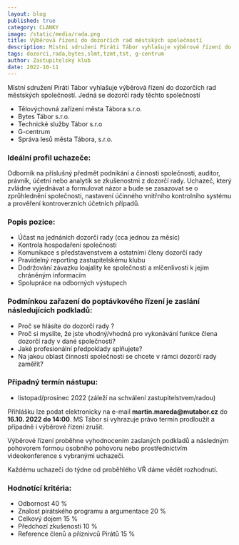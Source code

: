 ```yaml
---
layout: blog
published: true
category: CLANKY
image: /static/media/rada.png
title: Výběrová řízení do dozorčích rad městských společností
description: Místní sdružení Piráti Tábor vyhlašuje výběrové řízení do dozorčích rad městských společností
tags: dozorci,rada,bytes,slmt,tzmt,tst, g-centrum
author: Zastupitelský klub
date: 2022-10-11
---
```


Místní sdružení Piráti Tábor vyhlašuje výběrová řízení do dozorčích rad městských společností.  Jedná se dozorčí rady těchto společností

- Tělovýchovná zařízení města Tábora s.r.o.
- Bytes Tábor s.r.o.
- Technické služby Tábor s.r.o
- G-centrum
- Správa lesů města Tábora, s.r.o.


### Ideální profil uchazeče:
Odborník na příslušný předmět podnikání a činnosti společnosti, auditor, právník, účetní nebo analytik se zkušenostmi z dozorčí rady. Uchazeč, který zvládne vyjednávat a formulovat názor a bude se zasazovat se o zprůhlednění společnosti, nastavení účinného vnitřního kontrolního systému a prověření kontroverzních účetních případů.

### Popis pozice:
- Účast na jednáních dozorčí rady (cca jednou za měsíc)
- Kontrola hospodaření společnosti
- Komunikace s představenstvem a ostatními členy dozorčí rady
- Pravidelný reporting zastupitelskému klubu
- Dodržování závazku loajality ke společnosti a mlčenlivosti k jejím chráněným informacím
- Spolupráce na odborných výstupech

### Podmínkou zařazení do poptávkového řízení je zaslání následujících podkladů:
- Proč se hlásíte do dozorčí rady ?
- Proč si myslíte, že jste vhodný/vhodná pro vykonávání funkce člena dozorčí rady v dané společnosti?
- Jaké profesionální předpoklady splňujete?
- Na jakou oblast činnosti společnosti se chcete v rámci dozorčí rady zaměřit?

### Případný termín nástupu:
- listopad/prosinec 2022 (záleží na schválení zastupitelstvem/radou)

Přihlášku lze podat elektronicky na e-mail __martin.mareda@mutabor.cz__ do __16.10. 2022 do 14:00__. MS Tábor si vyhrazuje právo termín prodloužit a případně i výběrové řízení zrušit.

Výběrové řízení proběhne vyhodnocením zaslaných podkladů a následným pohovorem formou osobního pohovoru nebo prostřednictvím videokonference s vybranými uchazeči.

Každému uchazeči do týdne od proběhlého VŘ dáme vědět rozhodnutí.

### Hodnotící kritéria:
- Odbornost 40 %
- Znalost pirátského programu a argumentace 20 %
- Celkový dojem 15 %
- Předchozí zkušenosti 10 %
- Reference členů a příznivců Pirátů 15 %

